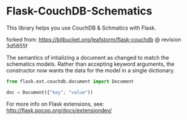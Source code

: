 # Flask-CouchDB-Schematics

This library helps you use CouchDB & Schmatics with Flask.

forked from: https://bitbucket.org/leafstorm/flask-couchdb @ revision 3d5855f

The semantics of intializing a document as changed to match the schematics models.
Rather than accepting keyword arguments, the constructor now wants the data for the 
model in a single dictionary.

```python
from flask.ext.couchdb.document import Document

doc = Document({"key"; "value"))
```

For more info on Flask extensions, see:
http://flask.pocoo.org/docs/extensiondev/
